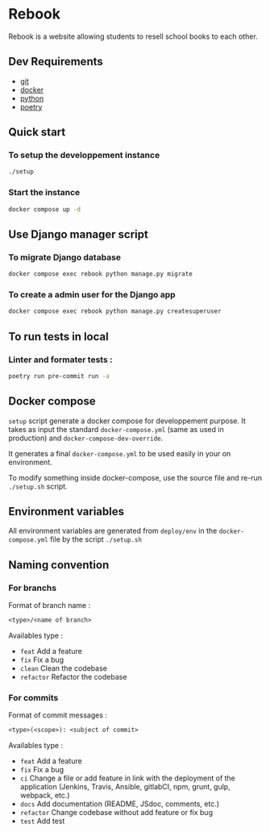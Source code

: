 # Rebook

Rebook is a website allowing students to resell school books to each other.

## Dev Requirements

- [git](https://git-scm.com/book/fr/v2/D%C3%A9marrage-rapide-Installation-de-Git)
- [docker](https://docs.docker.com/engine/install/ubuntu/)
- [python](https://vegastack.com/tutorials/how-to-install-python-3-11-on-ubuntu-22-04/)
- [poetry](https://pypi.org/project/poetry/)

## Quick start

### To setup the developpement instance

```bash
./setup
```

### Start the instance

```bash
docker compose up -d
```

## Use Django manager script

### To migrate Django database

```bash
docker compose exec rebook python manage.py migrate
```

### To create a admin user for the Django app

```bash
docker compose exec rebook python manage.py createsuperuser
```

## To run tests in local

### Linter and formater tests :

```sh
poetry run pre-commit run -a
```

## Docker compose

`setup` script generate a docker compose for developpement purpose. It takes as input the standard `docker-compose.yml` (same as used in production) and `docker-compose-dev-override`.

It generates a final `docker-compose.yml` to be used easily in your on environment.

To modify something inside docker-compose, use the source file and re-run `./setup.sh` script.

## Environment variables

All environment variables are generated from `deploy/env` in the `docker-compose.yml` file by the script `./setup.sh`

## Naming convention

### For branchs

Format of branch name :
```txt
<type>/<name of branch>
```

Availables type :

- `feat` Add a feature
- `fix` Fix a bug
- `clean` Clean the codebase
- `refactor` Refactor the codebase

### For commits

Format of commit messages :

```txt
<type>(<scope>): <subject of commit>
```

Availables type :

- `feat` Add a feature
- `fix` Fix a bug
- `ci` Change a file or add feature in link with the deployment of the application (Jenkins, Travis, Ansible, gitlabCI, npm, grunt, gulp, webpack, etc.)
- `docs` Add documentation (README, JSdoc, comments, etc.)
- `refactor` Change codebase without add feature or fix bug
- `test` Add test
